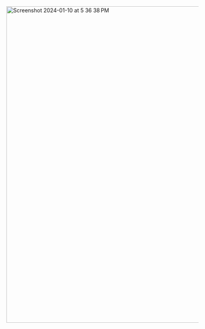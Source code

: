 
<img width="828" alt="Screenshot 2024-01-10 at 5 36 38 PM" src="https://github.com/nataliabdallah/nataliabdallah/assets/143548087/941c57d1-f2af-4ccb-96b2-c4b41f501511">
